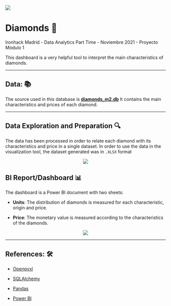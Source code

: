 <p align="left"><img src="https://cdn-images-1.medium.com/max/184/1*2GDcaeYIx_bQAZLxWM4PsQ@2x.png"></p>

# __Diamonds__ :gem:

Ironhack Madrid - Data Analytics Part Time - Noviembre 2021 - Proyecto Módulo 1

This dashboard is a very helpful tool to interpret the main characteristics of diamonds.

---

## **Data:** :books:

The source used in this database is [__diamonds_m2.db__](https://github.com/ih-datapt-mad/ih_datamadpt1121_project_m2/blob/main/db/diamonds_m2.db) It contains the main characteristics and prices of each diamond.

---

## **Data Exploration and Preparation** :mag:


The data has been processed in order to relate each diamond with its characteristics and price in a single dataset. In order to use the data in the visualization tool, the dataset generated was in `.XLSX` format

<p align="center"><img src="https://media.giphy.com/media/eg8sttHvBhLxu/giphy.gif"></p>



## **BI Report/Dashboard** :bar_chart:

The dashboard is a Power BI document with two sheets:

- **Units**: 
The distribution of diamonds is measured for each characteristic, origin and price.

- **Price**: 
The monetary value is measured according to the characteristics of the diamonds.
 

<p align="center"><img src="https://media.giphy.com/media/3xjG4LGS74xSUsubIS/giphy.gif"></p>

---

## **References:** :hammer_and_wrench:

- [Openpyxl](https://openpyxl.readthedocs.io/en/stable/)

- [SQLAlchemy](https://docs.sqlalchemy.org/en/14/core/engines.html)

- [Pandas](https://pandas.pydata.org/docs/reference/index.html)

- [Power BI](https://github.com/potacho/power_bi_workshop)
